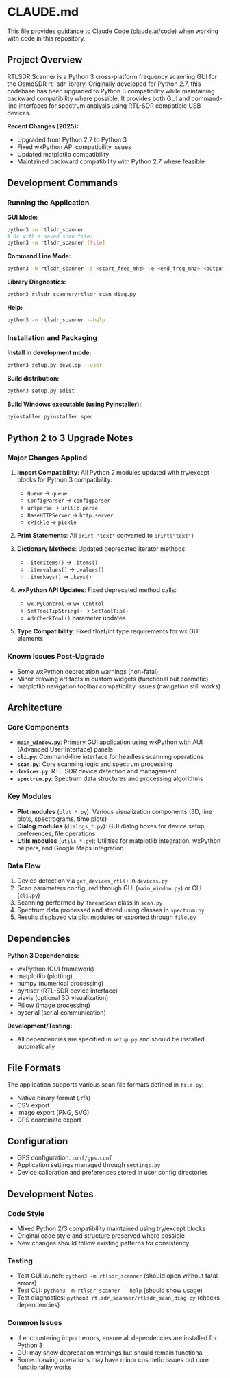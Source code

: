 # CLAUDE.md

This file provides guidance to Claude Code (claude.ai/code) when working with code in this repository.

## Project Overview

RTLSDR Scanner is a Python 3 cross-platform frequency scanning GUI for the OsmoSDR rtl-sdr library. Originally developed for Python 2.7, this codebase has been upgraded to Python 3 compatibility while maintaining backward compatibility where possible. It provides both GUI and command-line interfaces for spectrum analysis using RTL-SDR compatible USB devices.

**Recent Changes (2025):**
- Upgraded from Python 2.7 to Python 3 
- Fixed wxPython API compatibility issues
- Updated matplotlib compatibility
- Maintained backward compatibility with Python 2.7 where feasible

## Development Commands

### Running the Application

**GUI Mode:**
```bash
python3 -m rtlsdr_scanner
# Or with a saved scan file:
python3 -m rtlsdr_scanner [file]
```

**Command Line Mode:**
```bash
python3 -m rtlsdr_scanner -s <start_freq_mhz> -e <end_freq_mhz> <output_file>
```

**Library Diagnostics:**
```bash
python3 rtlsdr_scanner/rtlsdr_scan_diag.py
```

**Help:**
```bash
python3 -m rtlsdr_scanner --help
```

### Installation and Packaging

**Install in development mode:**
```bash
python3 setup.py develop --user
```

**Build distribution:**
```bash
python3 setup.py sdist
```

**Build Windows executable (using PyInstaller):**
```bash
pyinstaller pyinstaller.spec
```

## Python 2 to 3 Upgrade Notes

### Major Changes Applied

1. **Import Compatibility**: All Python 2 modules updated with try/except blocks for Python 3 compatibility:
   - `Queue` → `queue`
   - `ConfigParser` → `configparser`
   - `urlparse` → `urllib.parse`
   - `BaseHTTPServer` → `http.server`
   - `cPickle` → `pickle`

2. **Print Statements**: All `print "text"` converted to `print("text")`

3. **Dictionary Methods**: Updated deprecated iterator methods:
   - `.iteritems()` → `.items()`
   - `.itervalues()` → `.values()`
   - `.iterkeys()` → `.keys()`

4. **wxPython API Updates**: Fixed deprecated method calls:
   - `wx.PyControl` → `wx.Control`
   - `SetToolTipString()` → `SetToolTip()`
   - `AddCheckTool()` parameter updates

5. **Type Compatibility**: Fixed float/int type requirements for wx GUI elements

### Known Issues Post-Upgrade

- Some wxPython deprecation warnings (non-fatal)
- Minor drawing artifacts in custom widgets (functional but cosmetic)
- matplotlib navigation toolbar compatibility issues (navigation still works)

## Architecture

### Core Components

- **`main_window.py`**: Primary GUI application using wxPython with AUI (Advanced User Interface) panels
- **`cli.py`**: Command-line interface for headless scanning operations
- **`scan.py`**: Core scanning logic and spectrum processing
- **`devices.py`**: RTL-SDR device detection and management
- **`spectrum.py`**: Spectrum data structures and processing algorithms

### Key Modules

- **Plot modules** (`plot_*.py`): Various visualization components (3D, line plots, spectrograms, time plots)
- **Dialog modules** (`dialogs_*.py`): GUI dialog boxes for device setup, preferences, file operations
- **Utils modules** (`utils_*.py`): Utilities for matplotlib integration, wxPython helpers, and Google Maps integration

### Data Flow

1. Device detection via `get_devices_rtl()` in `devices.py`
2. Scan parameters configured through GUI (`main_window.py`) or CLI (`cli.py`)
3. Scanning performed by `ThreadScan` class in `scan.py`
4. Spectrum data processed and stored using classes in `spectrum.py`
5. Results displayed via plot modules or exported through `file.py`

## Dependencies

**Python 3 Dependencies:**
- wxPython (GUI framework)
- matplotlib (plotting)
- numpy (numerical processing)
- pyrtlsdr (RTL-SDR device interface)
- visvis (optional 3D visualization)
- Pillow (image processing)
- pyserial (serial communication)

**Development/Testing:**
- All dependencies are specified in `setup.py` and should be installed automatically

## File Formats

The application supports various scan file formats defined in `file.py`:
- Native binary format (.rfs)
- CSV export
- Image export (PNG, SVG)
- GPS coordinate export

## Configuration

- GPS configuration: `conf/gps.conf`
- Application settings managed through `settings.py`
- Device calibration and preferences stored in user config directories

## Development Notes

### Code Style
- Mixed Python 2/3 compatibility maintained using try/except blocks
- Original code style and structure preserved where possible
- New changes should follow existing patterns for consistency

### Testing
- Test GUI launch: `python3 -m rtlsdr_scanner` (should open without fatal errors)
- Test CLI: `python3 -m rtlsdr_scanner --help` (should show usage)
- Test diagnostics: `python3 rtlsdr_scanner/rtlsdr_scan_diag.py` (checks dependencies)

### Common Issues
- If encountering import errors, ensure all dependencies are installed for Python 3
- GUI may show deprecation warnings but should remain functional
- Some drawing operations may have minor cosmetic issues but core functionality works